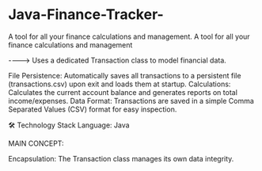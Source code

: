 # Java-Finance-Tracker-
A tool for all your finance calculations and management. 
A tool for all your finance calculations and management

----> Uses a dedicated Transaction class to model financial data.

File Persistence: Automatically saves all transactions to a persistent file (transactions.csv) upon exit and loads them at startup. Calculations: Calculates the current account balance and generates reports on total income/expenses. Data Format: Transactions are saved in a simple Comma Separated Values (CSV) format for easy inspection.

🛠️ Technology Stack Language: Java

MAIN CONCEPT:

Encapsulation: The Transaction class manages its own data integrity.
